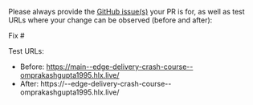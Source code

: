 Please always provide the [GitHub issue(s)](../issues) your PR is for, as well as test URLs where your change can be observed (before and after):

Fix #<gh-issue-id>

Test URLs:
- Before: https://main--edge-delivery-crash-course--omprakashgupta1995.hlx.live/
- After: https://<branch>--edge-delivery-crash-course--omprakashgupta1995.hlx.live/
